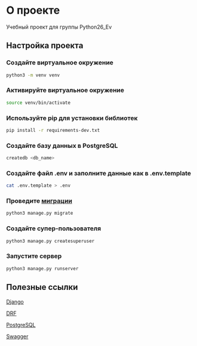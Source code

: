 # О проекте
Учебный проект для группы Python26_Ev

## Настройка проекта

### Создайте виртуальное окружение

```bash
python3 -m venv venv
```

### Активируйте виртуальное окружение

```bash
source venv/bin/activate
```

### Используйте pip для установки библиотек

```bash
pip install -r requirements-dev.txt
```

### Создайте базу данных в PostgreSQL

```bash
createdb <db_name>
```

### Создайте файл .env и заполните данные как в .env.template

```bash
cat .env.template > .env
```

### Проведите [миграции](https://docs.djangoproject.com/en/4.1/topics/migrations/)

```bash
python3 manage.py migrate
```

### Создайте супер-пользователя

```bash
python3 manage.py createsuperuser
```

### Запустите сервер

```bash
python3 manage.py runserver
```


## Полезные ссылки

[Django](https://docs.djangoproject.com/en/4.1/)

[DRF](https://www.django-rest-framework.org/)

[PostgreSQL](https://www.postgresql.org/)

[Swagger](https://drf-yasg.readthedocs.io/en/stable/)